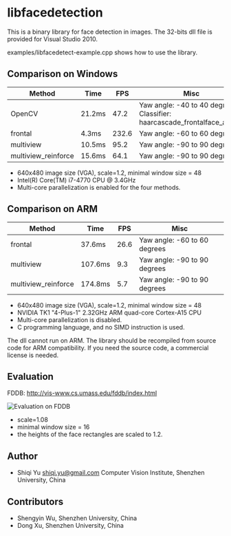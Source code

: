 libfacedetection
====================

This is a binary library for face detection in images. 
The 32-bits dll file is provided for Visual Studio 2010.

examples/libfacedetect-example.cpp shows how to use the library.

Comparison on Windows
-------------

| Method | Time   | FPS  | Misc   |
|--------|--------|------|--------|
|OpenCV  | 21.2ms | 47.2 | Yaw angle: -40 to 40 degrees. Classifier: haarcascade_frontalface_alt.xml |
|frontal |  4.3ms | 232.6 | Yaw angle: -60 to 60 degrees|
|multiview|  10.5ms | 95.2 | Yaw angle: -90 to 90 degrees |
|multiview_reinforce|  15.6ms | 64.1 | Yaw angle: -90 to 90 degrees |

* 640x480 image size (VGA), scale=1.2, minimal window size = 48
* Intel(R) Core(TM) i7-4770 CPU @ 3.4GHz
* Multi-core parallelization is enabled for the four methods.

Comparison on ARM
-------------

| Method | Time   | FPS  | Misc   |
|--------|--------|------|--------|
|frontal |  37.6ms | 26.6 | Yaw angle: -60 to 60 degrees|
|multiview|  107.6ms | 9.3 | Yaw angle: -90 to 90 degrees |
|multiview_reinforce|  174.8ms | 5.7 | Yaw angle: -90 to 90 degrees |

* 640x480 image size (VGA), scale=1.2, minimal window size = 48
* NVIDIA TK1 "4-Plus-1" 2.32GHz ARM quad-core Cortex-A15 CPU
* Multi-core parallelization is disabled.
* C programming language, and no SIMD instruction is used.

The dll cannot run on ARM. The library should be recompiled from source code for ARM compatibility. If you need the source code, a commercial license is needed.

Evaluation
-------------
FDDB: http://vis-www.cs.umass.edu/fddb/index.html

![Evaluation on FDDB](https://github.com/ShiqiYu/libfacedetection/blob/master/FDDB-results-of-3functions.png "Evaluation on FDDB")

* scale=1.08
* minimal window size = 16
* the heights of the face rectangles are scaled to 1.2.

Author
-------------
* Shiqi Yu <shiqi.yu@gmail.com> Computer Vision Institute, Shenzhen University, China

Contributors
-------------
* Shengyin Wu, Shenzhen University, China
* Dong Xu, Shenzhen University, China
